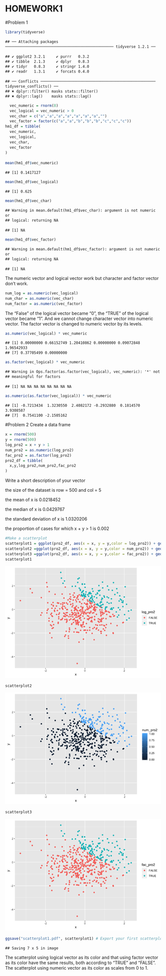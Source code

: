 HOMEWORK1
================

\#Problem
    1

``` r
library(tidyverse)
```

    ## ── Attaching packages ───────────────────────────────────────────────── tidyverse 1.2.1 ──

    ## ✔ ggplot2 3.2.1     ✔ purrr   0.3.2
    ## ✔ tibble  2.1.3     ✔ dplyr   0.8.3
    ## ✔ tidyr   0.8.3     ✔ stringr 1.4.0
    ## ✔ readr   1.3.1     ✔ forcats 0.4.0

    ## ── Conflicts ──────────────────────────────────────────────────── tidyverse_conflicts() ──
    ## ✖ dplyr::filter() masks stats::filter()
    ## ✖ dplyr::lag()    masks stats::lag()

``` r
  vec_numeric = rnorm(8)
  vec_logical = vec_numeric > 0
  vec_char = c("a","a","a","a","a","a","a","")
  vec_factor = factor(c("a","a","b","b","b","c","c","c"))
hm1_df = tibble(
  vec_numeric,
  vec_logical,
  vec_char,
  vec_factor
)

mean(hm1_df$vec_numeric)
```

    ## [1] 0.1417127

``` r
mean(hm1_df$vec_logical)
```

    ## [1] 0.625

``` r
mean(hm1_df$vec_char)
```

    ## Warning in mean.default(hm1_df$vec_char): argument is not numeric or
    ## logical: returning NA

    ## [1] NA

``` r
mean(hm1_df$vec_factor)
```

    ## Warning in mean.default(hm1_df$vec_factor): argument is not numeric or
    ## logical: returning NA

    ## [1] NA

The numeric vector and logical vector work but character and factor
vector don’t work.

``` r
num_log = as.numeric(vec_logical) 
num_char = as.numeric(vec_char) 
num_factor = as.numeric(vec_factor)
```

The “False” of the logical vector became “0”, the “TRUE” of the logical
vector became “1”. And we cannot change character vector into numeric
vector. The factor vector is changed to numeric vector by its
    levels.

``` r
as.numeric(vec_logical) * vec_numeric
```

    ## [1] 0.00000000 0.66152749 1.20410862 0.00000000 0.09072848 1.96542933
    ## [7] 0.37705499 0.00000000

``` r
as.factor(vec_logical) * vec_numeric
```

    ## Warning in Ops.factor(as.factor(vec_logical), vec_numeric): '*' not
    ## meaningful for factors

    ## [1] NA NA NA NA NA NA NA NA

``` r
as.numeric(as.factor(vec_logical)) * vec_numeric
```

    ## [1] -0.7213434  1.3230550  2.4082172 -0.2932880  0.1814570  3.9308587
    ## [7]  0.7541100 -2.1505162

\#Problem 2 Create a data frame

``` r
x = rnorm(500)
y = rnorm(500)
log_pro2 = x + y > 1
num_pro2 = as.numeric(log_pro2)
fac_pro2 = as.factor(log_pro2)
pro2_df = tibble(
  x,y,log_pro2,num_pro2,fac_pro2
)
```

Write a short description of your vector

the size of the dataset is row = 500 and col = 5

the mean of x is 0.0218452

the median of x is 0.0429767

the standard deviation of x is 1.0320206

the proportion of cases for which x + y \> 1 is 0.002

``` r
#Make a scatterplot
scatterplot1 = ggplot(pro2_df, aes(x = x, y = y,color = log_pro2)) + geom_point()
scatterplot2 =ggplot(pro2_df, aes(x = x, y = y,color = num_pro2)) + geom_point()
scatterplot3 =ggplot(pro2_df, aes(x = x, y = y,color = fac_pro2)) + geom_point()
scatterplot1
```

![](p8105_hw1_xw2676_files/figure-gfm/unnamed-chunk-5-1.png)<!-- -->

``` r
scatterplot2
```

![](p8105_hw1_xw2676_files/figure-gfm/unnamed-chunk-5-2.png)<!-- -->

``` r
scatterplot3
```

![](p8105_hw1_xw2676_files/figure-gfm/unnamed-chunk-5-3.png)<!-- -->

``` r
ggsave("scatterplot1.pdf", scatterplot1) # Export your first scatterplot to your project directory using ggsave
```

    ## Saving 7 x 5 in image

The scatterplot using logical vector as its color and that using factor
vector as its color have the same results, both according to “TRUE” and
“FALSE”. The scatterplot using numeric vector as its color as scales
from 0 to 1.
